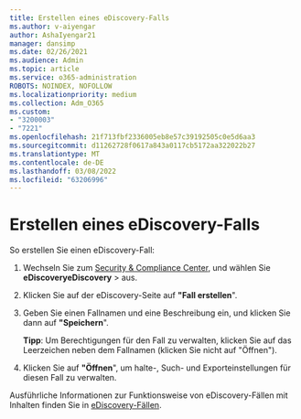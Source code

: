 ```yaml
---
title: Erstellen eines eDiscovery-Falls
ms.author: v-aiyengar
author: AshaIyengar21
manager: dansimp
ms.date: 02/26/2021
ms.audience: Admin
ms.topic: article
ms.service: o365-administration
ROBOTS: NOINDEX, NOFOLLOW
ms.localizationpriority: medium
ms.collection: Adm_O365
ms.custom:
- "3200003"
- "7221"
ms.openlocfilehash: 21f713fbf2336005eb8e57c39192505c0e5d6aa3
ms.sourcegitcommit: d11262728f0617a843a0117cb5172aa322022b27
ms.translationtype: MT
ms.contentlocale: de-DE
ms.lasthandoff: 03/08/2022
ms.locfileid: "63206996"
---
```

# <a name="create-an-ediscovery-case"></a>Erstellen eines eDiscovery-Falls

So erstellen Sie einen eDiscovery-Fall:

1. Wechseln Sie zum [Security & Compliance Center](https://go.microsoft.com/fwlink/p/?linkid=2077143), und wählen Sie **eDiscoveryeDiscovery** >  aus.
1. Klicken Sie auf der eDiscovery-Seite auf **"Fall erstellen**".
1. Geben Sie einen Fallnamen und eine Beschreibung ein, und klicken Sie dann auf **"Speichern**".
    
    **Tipp**: Um Berechtigungen für den Fall zu verwalten, klicken Sie auf das Leerzeichen neben dem Fallnamen (klicken Sie nicht auf "Öffnen").
1. Klicken Sie auf **"Öffnen**", um halte-, Such- und Exporteinstellungen für diesen Fall zu verwalten.

Ausführliche Informationen zur Funktionsweise von eDiscovery-Fällen mit Inhalten finden Sie in [eDiscovery-Fällen](https://go.microsoft.com/fwlink/?linkid=2101589).
